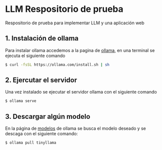 # LLM Respositorio de prueba
Respositorio de prueba para implementar LLM y una aplicación web

## 1. Instalación de ollama

Para instalar ollama accedemos a la pagina de [ollama](https://ollama.com/download/linux), en una terminal se ejecuta el siguiente comando

````bash
$ curl -fsSL https://ollama.com/install.sh | sh
````
## 2. Ejercutar el servidor 

Una vez instalado se ejecutar el servidor ollama con el siguiente comando

````bash
$ ollama serve
````

## 3. Descargar algún modelo

En la página de [modelos](https://ollama.com/library) de ollama se busca el modelo deseado y se descaga con el siguiente comando:

````bash
$ ollama pull tinyllama
````




